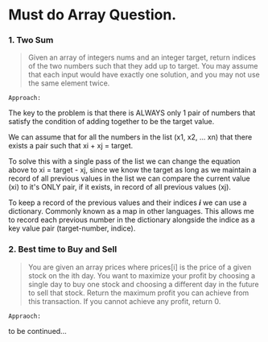 # Must do Array Question.
### 1. Two Sum
 > Given an array of integers nums and an integer target, return indices of the two numbers such that they add up to target.
 > You may assume that each input would have exactly one solution, and you may not use the same element twice.

 ```Approach:```

  The key to the problem is that there is ALWAYS only 1 pair of numbers that satisfy the condition of adding together to be the target value.
  
  We can assume that for all the numbers in the list (x1, x2, ... xn) that there exists a pair such that xi + xj = target.
  
  To solve this with a single pass of the list we can change the equation above to xi = target - xj, since we know the target as long as we maintain a record of all previous values in the list we can compare the current value (xi) to it's ONLY pair, if it exists, in record of all previous values (xj).

  To keep a record of the previous values and their indices ***i*** we can use a dictionary. Commonly known as a map in other languages. This allows me to record each previous number in the dictionary alongside the indice as a key value pair (target-number, indice).
  
### 2. Best time to Buy and Sell
  > You are given an array prices where prices\[i] is the price of a given stock on the ith day.
  > You want to maximize your profit by choosing a single day to buy one stock and choosing a different day in the future to sell that stock.
  > Return the maximum profit you can achieve from this transaction. If you cannot achieve any profit, return 0.

  ```Appraoch:```
  
   to be continued...
  
